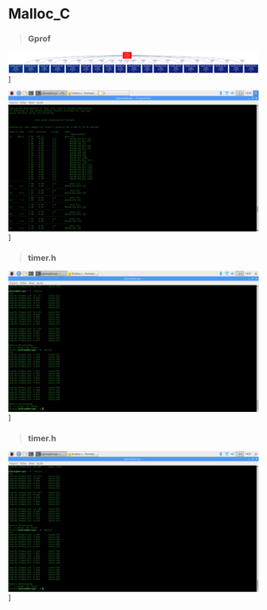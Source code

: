 # Malloc_C

> ### Gprof
![Malloc](https://github.com/allanfs1/Malloc_C/blob/master/profile.png)]

![Malloc](https://github.com/allanfs1/Malloc_C/blob/master/img2_04.png)]


> ### timer.h
![Malloc](https://github.com/allanfs1/Malloc_C/blob/master/img2_02.png)]

> ### timer.h
![Malloc](https://github.com/allanfs1/Malloc_C/blob/master/img2_02.png)]
